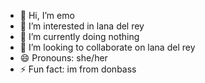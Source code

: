 - 👋 Hi, I’m emo
- 👀 I’m interested in lana del rey
- 🌱 I’m currently doing nothing
- 💞️ I’m looking to collaborate on lana del rey
- 😄 Pronouns: she/her
- ⚡ Fun fact: im from donbass

<!---
pedovo4ka/pedovo4ka is a ✨ special ✨ repository because its `README.md` (this file) appears on your GitHub profile.
You can click the Preview link to take a look at your changes.
--->
